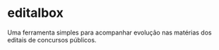 # editalbox
Uma ferramenta simples para acompanhar evolução nas matérias dos editais de concursos públicos.
